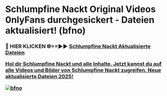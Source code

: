 # Schlumpfine Nackt Original Videos 0nlyFans durchgesickert - Dateien aktualisiert! (bfno)

<h3>🔴 HIER KLICKEN 🌐==►► <a href="https://tinyurl.com/h6vf6nb8" rel="nofollow">Schlumpfine Nackt Aktualisierte Dateien

Hol dir Schlumpfine Nackt und alle Inhalte. Jetzt kannst du auf alle Videos und Bilder von Schlumpfine Nackt zugreifen. Neue aktualisierte Dateien 2025!

[![bfno](https://i.imgur.com/sD4kR3V.gif)](https://tinyurl.com/h6vf6nb8)
